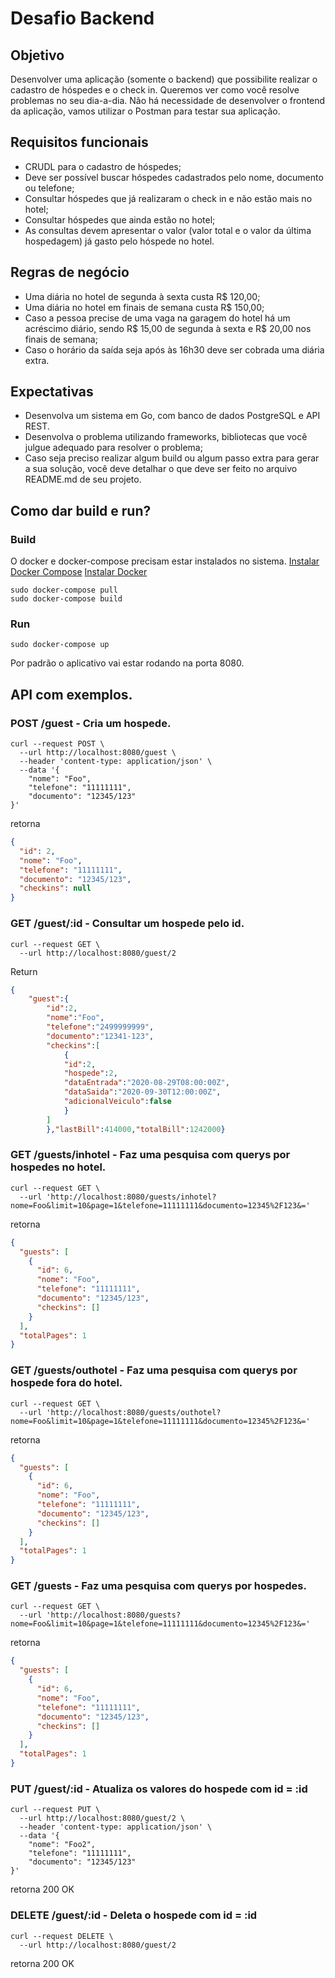 # Desafio Backend
## Objetivo
Desenvolver uma aplicação (somente o backend) que possibilite realizar o cadastro de
hóspedes e o check in. Queremos ver como você resolve problemas no seu dia-a-dia. Não
há necessidade de desenvolver o frontend da aplicação, vamos utilizar o Postman para
testar sua aplicação.
## Requisitos funcionais
- CRUDL para o cadastro de hóspedes;
- Deve ser possível buscar hóspedes cadastrados pelo nome, documento ou telefone;
- Consultar hóspedes que já realizaram o check in e não estão mais no hotel;
- Consultar hóspedes que ainda estão no hotel;
- As consultas devem apresentar o valor (valor total e o valor da última
hospedagem) já gasto pelo hóspede no hotel.

## Regras de negócio
- Uma diária no hotel de segunda à sexta custa R$ 120,00;
- Uma diária no hotel em finais de semana custa R$ 150,00;
- Caso a pessoa precise de uma vaga na garagem do hotel há um acréscimo diário,
sendo R$ 15,00 de segunda à sexta e R$ 20,00 nos finais de semana;
- Caso o horário da saída seja após às 16h30 deve ser cobrada uma diária extra.
## Expectativas
- Desenvolva um sistema em Go, com banco de dados PostgreSQL e API REST.
- Desenvolva o problema utilizando frameworks, bibliotecas que você julgue
adequado para resolver o problema;
- Caso seja preciso realizar algum build ou algum passo extra para gerar a sua
solução, você deve detalhar o que deve ser feito no arquivo README.md de seu
projeto.

## Como dar build e run?
### Build

O docker e docker-compose precisam estar instalados no sistema. 
[Instalar Docker Compose](https://docs.docker.com/compose/install/)
[Instalar Docker](https://docs.docker.com/engine/install/)

```/bin/sh
sudo docker-compose pull
sudo docker-compose build
```
### Run
```/bin/sh
sudo docker-compose up
```
Por padrão o aplicativo vai estar rodando na porta 8080.

## API com exemplos.

### POST /guest - Cria um hospede.
```/bin/sh
curl --request POST \
  --url http://localhost:8080/guest \
  --header 'content-type: application/json' \
  --data '{
	"nome": "Foo",
	"telefone": "11111111",
	"documento": "12345/123"
}'
```

retorna

```json
{
  "id": 2,
  "nome": "Foo",
  "telefone": "11111111",
  "documento": "12345/123",
  "checkins": null
}
```

### GET /guest/:id - Consultar um hospede pelo id.
```
curl --request GET \
  --url http://localhost:8080/guest/2
```

Return

```json
{
	"guest":{
		"id":2,
		"nome":"Foo",
		"telefone":"2499999999",
		"documento":"12341-123",
		"checkins":[
			{
			"id":2,
			"hospede":2,
			"dataEntrada":"2020-08-29T08:00:00Z",
			"dataSaida":"2020-09-30T12:00:00Z",
			"adicionalVeiculo":false
			}
		]
		},"lastBill":414000,"totalBill":1242000}
```

### GET /guests/inhotel - Faz uma pesquisa com querys por hospedes no hotel.
```/bin/sh
curl --request GET \
  --url 'http://localhost:8080/guests/inhotel?nome=Foo&limit=10&page=1&telefone=11111111&documento=12345%2F123&=' 
``` 
retorna
```json
{
  "guests": [
    {
      "id": 6,
      "nome": "Foo",
      "telefone": "11111111",
      "documento": "12345/123",
      "checkins": []
    }
  ],
  "totalPages": 1
}
```
### GET /guests/outhotel - Faz uma pesquisa com querys por hospede fora do hotel.

```/bin/sh
curl --request GET \
  --url 'http://localhost:8080/guests/outhotel?nome=Foo&limit=10&page=1&telefone=11111111&documento=12345%2F123&=' 
``` 
retorna
```json
{
  "guests": [
    {
      "id": 6,
      "nome": "Foo",
      "telefone": "11111111",
      "documento": "12345/123",
      "checkins": []
    }
  ],
  "totalPages": 1
}
```
### GET /guests - Faz uma pesquisa com querys por hospedes.
```/bin/sh
curl --request GET \
  --url 'http://localhost:8080/guests?nome=Foo&limit=10&page=1&telefone=11111111&documento=12345%2F123&=' 
``` 
retorna
```json
{
  "guests": [
    {
      "id": 6,
      "nome": "Foo",
      "telefone": "11111111",
      "documento": "12345/123",
      "checkins": []
    }
  ],
  "totalPages": 1
}
```

### PUT /guest/:id - Atualiza os valores do hospede com id = :id
```/bin/sh
curl --request PUT \
  --url http://localhost:8080/guest/2 \
  --header 'content-type: application/json' \
  --data '{
	"nome": "Foo2",
	"telefone": "11111111",
	"documento": "12345/123"
}'
```

retorna 200 OK

### DELETE /guest/:id - Deleta o hospede com id = :id
```/bin/sh
curl --request DELETE \
  --url http://localhost:8080/guest/2
```

retorna 200 OK

### 

